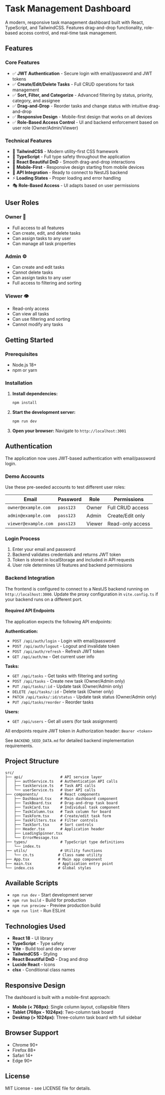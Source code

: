 # Task Management Dashboard

A modern, responsive task management dashboard built with React, TypeScript, and TailwindCSS. Features drag-and-drop functionality, role-based access control, and real-time task management.

## Features

### Core Features
- ✅ **JWT Authentication** - Secure login with email/password and JWT tokens
- ✅ **Create/Edit/Delete Tasks** - Full CRUD operations for task management
- ✅ **Sort, Filter, and Categorize** - Advanced filtering by status, priority, category, and assignee
- ✅ **Drag-and-Drop** - Reorder tasks and change status with intuitive drag-and-drop
- ✅ **Responsive Design** - Mobile-first design that works on all devices
- ✅ **Role-Based Access Control** - UI and backend enforcement based on user role (Owner/Admin/Viewer)

### Technical Features
- 🎨 **TailwindCSS** - Modern utility-first CSS framework
- 🎯 **TypeScript** - Full type safety throughout the application
- 🔄 **React Beautiful DnD** - Smooth drag-and-drop interactions
- 📱 **Mobile-First** - Responsive design starting from mobile devices
- 🔌 **API Integration** - Ready to connect to NestJS backend
- ⚡ **Loading States** - Proper loading and error handling
- 🎭 **Role-Based Access** - UI adapts based on user permissions

## User Roles

### Owner 👑
- Full access to all features
- Can create, edit, and delete tasks
- Can assign tasks to any user
- Can manage all task properties

### Admin ⚙️
- Can create and edit tasks
- Cannot delete tasks
- Can assign tasks to any user
- Full access to filtering and sorting

### Viewer 👁️
- Read-only access
- Can view all tasks
- Can use filtering and sorting
- Cannot modify any tasks

## Getting Started

### Prerequisites
- Node.js 18+ 
- npm or yarn

### Installation

1. **Install dependencies:**
   ```bash
   npm install
   ```

2. **Start the development server:**
   ```bash
   npm run dev
   ```

3. **Open your browser:**
   Navigate to `http://localhost:3001`

## Authentication

The application now uses JWT-based authentication with email/password login.

### Demo Accounts

Use these pre-seeded accounts to test different user roles:

| Email | Password | Role | Permissions |
|-------|----------|------|-------------|
| `owner@example.com` | `pass123` | Owner | Full CRUD access |
| `admin@example.com` | `pass123` | Admin | Create/Edit only |
| `viewer@example.com` | `pass123` | Viewer | Read-only access |

### Login Process

1. Enter your email and password
2. Backend validates credentials and returns JWT token
3. Token is stored in localStorage and included in API requests
4. User role determines UI features and backend permissions

### Backend Integration

The frontend is configured to connect to a NestJS backend running on `http://localhost:3000`. Update the proxy configuration in `vite.config.ts` if your backend runs on a different port.

#### Required API Endpoints

The application expects the following API endpoints:

**Authentication:**
- `POST /api/auth/login` - Login with email/password
- `POST /api/auth/logout` - Logout and invalidate token
- `POST /api/auth/refresh` - Refresh JWT token
- `GET /api/auth/me` - Get current user info

**Tasks:**
- `GET /api/tasks` - Get tasks with filtering and sorting
- `POST /api/tasks` - Create new task (Owner/Admin only)
- `PUT /api/tasks/:id` - Update task (Owner/Admin only)
- `DELETE /api/tasks/:id` - Delete task (Owner only)
- `PATCH /api/tasks/:id/status` - Update task status (Owner/Admin only)
- `PUT /api/tasks/reorder` - Reorder tasks

**Users:**
- `GET /api/users` - Get all users (for task assignment)

All endpoints require JWT token in Authorization header: `Bearer <token>`

See `BACKEND_SEED_DATA.md` for detailed backend implementation requirements.

## Project Structure

```
src/
├── api/                 # API service layer
│   ├── authService.ts   # Authentication API calls
│   ├── taskService.ts   # Task API calls
│   └── userService.ts   # User API calls
├── components/          # React components
│   ├── Dashboard.tsx    # Main dashboard component
│   ├── TaskBoard.tsx    # Drag-and-drop task board
│   ├── TaskCard.tsx     # Individual task component
│   ├── TaskColumn.tsx   # Task column for board
│   ├── TaskForm.tsx     # Create/edit task form
│   ├── TaskFilters.tsx  # Filter controls
│   ├── TaskSort.tsx     # Sort controls
│   ├── Header.tsx       # Application header
│   ├── LoadingSpinner.tsx
│   └── ErrorMessage.tsx
├── types/               # TypeScript type definitions
│   └── index.ts
├── utils/               # Utility functions
│   └── cn.ts           # Class name utility
├── App.tsx             # Main app component
├── main.tsx            # Application entry point
└── index.css           # Global styles
```

## Available Scripts

- `npm run dev` - Start development server
- `npm run build` - Build for production
- `npm run preview` - Preview production build
- `npm run lint` - Run ESLint

## Technologies Used

- **React 18** - UI library
- **TypeScript** - Type safety
- **Vite** - Build tool and dev server
- **TailwindCSS** - Styling
- **React Beautiful DnD** - Drag and drop
- **Lucide React** - Icons
- **clsx** - Conditional class names

## Responsive Design

The dashboard is built with a mobile-first approach:

- **Mobile (< 768px)**: Single column layout, collapsible filters
- **Tablet (768px - 1024px)**: Two-column task board
- **Desktop (> 1024px)**: Three-column task board with full sidebar

## Browser Support

- Chrome 90+
- Firefox 88+
- Safari 14+
- Edge 90+


## License

MIT License - see LICENSE file for details.
